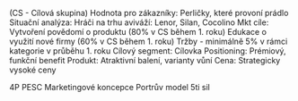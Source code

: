 (CS - Cílová skupina)
Hodnota pro zákazníky: Perličky, které provoní prádlo
Situační analýza: Hráči na trhu aviváží: Lenor, Silan, Cocolino
Mkt cíle: 
   Vytvoření povědomí o produktu (80% v CS během 1. roku)
   Edukace o využití nové firmy (60% v CS během 1. roku)
   Tržby - minimálně 5% v rámci kategorie v průběhu 1. roku
Cílový segment: Cílovka
Positioning: Prémiový, funkční benefit
Produkt: Atraktivní balení, varianty vůní
Cena: Strategicky vysoké ceny

4P
PESC
Marketingové koncepce
Portrův model 5ti sil
